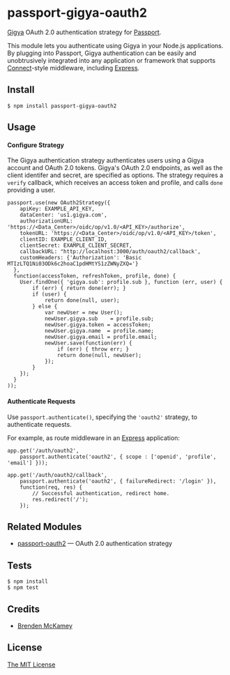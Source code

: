 # passport-gigya-oauth2

[Gigya](https://www.gigya.com/) OAuth 2.0 authentication strategy for [Passport](http://passportjs.org/).

This module lets you authenticate using Gigya in your Node.js applications.
By plugging into Passport, Gigya authentication can be easily and
unobtrusively integrated into any application or framework that supports
[Connect](http://www.senchalabs.org/connect/)-style middleware, including
[Express](http://expressjs.com/).

## Install

    $ npm install passport-gigya-oauth2

## Usage

#### Configure Strategy

The Gigya authentication strategy authenticates users using a Gigya
account and OAuth 2.0 tokens.  Gigya's OAuth 2.0 endpoints, as well as
the client identifer and secret, are specified as options.  The strategy
requires a `verify` callback, which receives an access token and profile,
and calls `done` providing a user.

    passport.use(new OAuth2Strategy({
        apiKey: EXAMPLE_API_KEY,
        dataCenter: 'us1.gigya.com',
        authorizationURL: 'https://<Data_Center>/oidc/op/v1.0/<API_KEY>/authorize',
        tokenURL: 'https://<Data_Center>/oidc/op/v1.0/<API_KEY>/token',
        clientID: EXAMPLE_CLIENT_ID,
        clientSecret: EXAMPLE_CLIENT_SECRET,
        callbackURL: "http://localhost:3000/auth/oauth2/callback',
        customHeaders: {'Authorization': 'Basic MTIzLTQ1Ni03ODk6c2hoaC1pdHMtYS1zZWNyZXQ='}
      },
      function(accessToken, refreshToken, profile, done) {
        User.findOne({ 'gigya.sub': profile.sub }, function (err, user) {
            if (err) { return done(err); }
            if (user) {
                return done(null, user);
            } else {
                var newUser = new User();
                newUser.gigya.sub    = profile.sub;
                newUser.gigya.token = accessToken;
                newUser.gigya.name  = profile.name;
                newUser.gigya.email = profile.email;
                newUser.save(function(err) {
                    if (err) { throw err; }
                    return done(null, newUser);
                });
            }
        });
      }
    ));

#### Authenticate Requests

Use `passport.authenticate()`, specifying the `'oauth2'` strategy, to
authenticate requests.

For example, as route middleware in an [Express](http://expressjs.com/)
application:

    app.get('/auth/oauth2',
        passport.authenticate('oauth2', { scope : ['openid', 'profile', 'email'] }));

    app.get('/auth/oauth2/callback',
        passport.authenticate('oauth2', { failureRedirect: '/login' }),
        function(req, res) {
            // Successful authentication, redirect home.
            res.redirect('/');
        });

## Related Modules

- [passport-oauth2](https://github.com/jaredhanson/passport-oauth2) — OAuth 2.0 authentication strategy

## Tests

    $ npm install
    $ npm test

## Credits

  - [Brenden McKamey](http://github.com/bsmckamey)

## License

[The MIT License](http://opensource.org/licenses/MIT)
